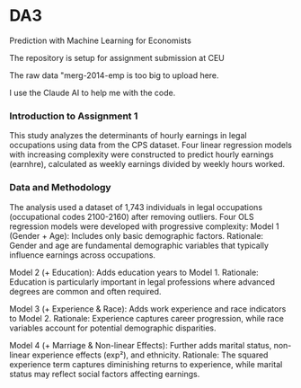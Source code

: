 # DA3
Prediction with Machine Learning for Economists

The repository is setup for assignment submission at CEU

The raw data "merg-2014-emp is too big to upload here.

I use the Claude AI to help me with the code.

### Introduction to Assignment 1
This study analyzes the determinants of hourly earnings in legal occupations using data from the CPS dataset. Four linear regression models with increasing complexity were constructed to predict hourly earnings (earnhre), calculated as weekly earnings divided by weekly hours worked.
### Data and Methodology
The analysis used a dataset of 1,743 individuals in legal occupations (occupational codes 2100-2160) after removing outliers. Four OLS regression models were developed with progressive complexity:
Model 1 (Gender + Age): Includes only basic demographic factors.
Rationale: Gender and age are fundamental demographic variables that typically influence earnings across occupations.

Model 2 (+ Education): Adds education years to Model 1.
Rationale: Education is particularly important in legal professions where advanced degrees are common and often required.

Model 3 (+ Experience & Race): Adds work experience and race indicators to Model 2.
Rationale: Experience captures career progression, while race variables account for potential demographic disparities.

Model 4 (+ Marriage & Non-linear Effects): Further adds marital status, non-linear experience effects (exp²), and ethnicity.
Rationale: The squared experience term captures diminishing returns to experience, while marital status may reflect social factors affecting earnings.
